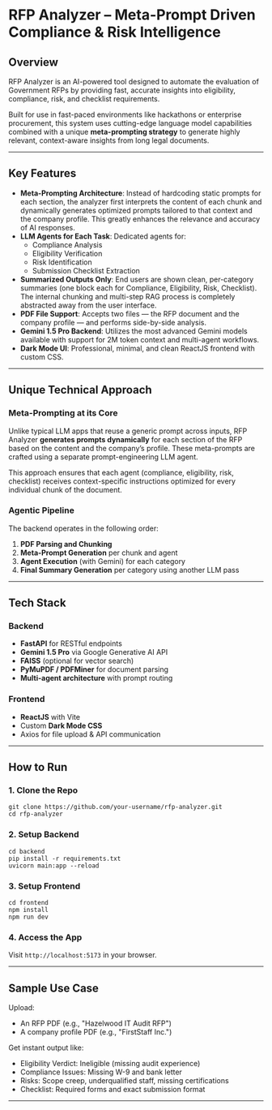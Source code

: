 ﻿# RFP Analyzer – Meta-Prompt Driven Compliance & Risk Intelligence

## Overview

RFP Analyzer is an AI-powered tool designed to automate the evaluation of Government RFPs by providing fast, accurate insights into eligibility, compliance, risk, and checklist requirements.

Built for use in fast-paced environments like hackathons or enterprise procurement, this system uses cutting-edge language model capabilities combined with a unique **meta-prompting strategy** to generate highly relevant, context-aware insights from long legal documents.

---

## Key Features

- **Meta-Prompting Architecture**: Instead of hardcoding static prompts for each section, the analyzer first interprets the content of each chunk and dynamically generates optimized prompts tailored to that context and the company profile. This greatly enhances the relevance and accuracy of AI responses.
- **LLM Agents for Each Task**: Dedicated agents for:
  - Compliance Analysis
  - Eligibility Verification
  - Risk Identification
  - Submission Checklist Extraction
- **Summarized Outputs Only**: End users are shown clean, per-category summaries (one block each for Compliance, Eligibility, Risk, Checklist). The internal chunking and multi-step RAG process is completely abstracted away from the user interface.
- **PDF File Support**: Accepts two files — the RFP document and the company profile — and performs side-by-side analysis.
- **Gemini 1.5 Pro Backend**: Utilizes the most advanced Gemini models available with support for 2M token context and multi-agent workflows.
- **Dark Mode UI**: Professional, minimal, and clean ReactJS frontend with custom CSS.

---

## Unique Technical Approach

### Meta-Prompting at its Core

Unlike typical LLM apps that reuse a generic prompt across inputs, RFP Analyzer **generates prompts dynamically** for each section of the RFP based on the content and the company’s profile. These meta-prompts are crafted using a separate prompt-engineering LLM agent.

This approach ensures that each agent (compliance, eligibility, risk, checklist) receives context-specific instructions optimized for every individual chunk of the document.

### Agentic Pipeline

The backend operates in the following order:

1. **PDF Parsing and Chunking**
2. **Meta-Prompt Generation** per chunk and agent
3. **Agent Execution** (with Gemini) for each category
4. **Final Summary Generation** per category using another LLM pass

---

## Tech Stack

### Backend

- **FastAPI** for RESTful endpoints
- **Gemini 1.5 Pro** via Google Generative AI API
- **FAISS** (optional for vector search)
- **PyMuPDF / PDFMiner** for document parsing
- **Multi-agent architecture** with prompt routing

### Frontend

- **ReactJS** with Vite
- Custom **Dark Mode CSS**
- Axios for file upload & API communication

---

## How to Run

### 1. Clone the Repo

```
git clone https://github.com/your-username/rfp-analyzer.git
cd rfp-analyzer
```

### 2. Setup Backend

```
cd backend
pip install -r requirements.txt
uvicorn main:app --reload
```

### 3. Setup Frontend

```
cd frontend
npm install
npm run dev
```

### 4. Access the App

Visit `http://localhost:5173` in your browser.

---

## Sample Use Case

Upload:

- An RFP PDF (e.g., "Hazelwood IT Audit RFP")
- A company profile PDF (e.g., "FirstStaff Inc.")

Get instant output like:

- Eligibility Verdict: Ineligible (missing audit experience)
- Compliance Issues: Missing W-9 and bank letter
- Risks: Scope creep, underqualified staff, missing certifications
- Checklist: Required forms and exact submission format

---


